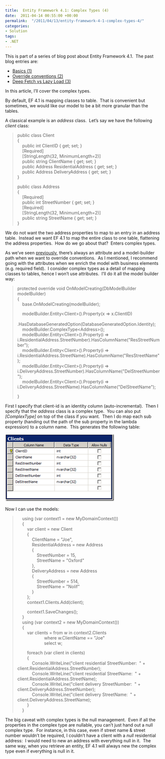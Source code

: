 ```yaml
---
title:  Entity Framework 4.1: Complex Types (4)
date:  2011-04-14 00:55:00 +00:00
permalink:  "/2011/04/13/entity-framework-4-1-complex-types-4/"
categories:
- Solution
tags:
- .NET
---
```

<p>This is part of a series of blog post about Entity Framework 4.1.&#160; The past blog entries are:</p>  <ul>   <li><a href="http://vincentlauzon.wordpress.com/2011/04/03/entity-framework-4-1-basics-1/">Basics (1)</a> </li>    <li><a href="http://vincentlauzon.wordpress.com/2011/04/06/entity-framework-4-1-override-conventions-2/">Override conventions (2)</a> </li>    <li><a href="http://vincentlauzon.wordpress.com/2011/04/11/entity-framework-4-1-deep-fetch-vs-lazy-load-3/">Deep Fetch vs Lazy Load (3)</a> </li> </ul>  <p>In this article, I’ll cover the complex types.</p>  <p>By default, EF 4.1 is mapping classes to table.&#160; That is convenient but sometimes, we would like our model to be a bit more granular than the tables.</p>  <p>A classical example is an <em>address</em> class.&#160; Let’s say we have the following <em>client</em> class:</p>  <blockquote>   <p>public class Client      <br />{       <br />&#160;&#160;&#160; public int ClientID { get; set; }       <br />&#160;&#160;&#160; [Required]       <br />&#160;&#160;&#160; [StringLength(32, MinimumLength=2)]       <br />&#160;&#160;&#160; public string ClientName { get; set; }       <br />&#160;&#160;&#160; public Address ResidentialAddress { get; set; }       <br />&#160;&#160;&#160; public Address DeliveryAddress { get; set; }       <br />} </p>    <p>public class Address      <br />{       <br />&#160;&#160;&#160; [Required]       <br />&#160;&#160;&#160; public int StreetNumber { get; set; }       <br />&#160;&#160;&#160; [Required]       <br />&#160;&#160;&#160; [StringLength(32, MinimumLength=2)]       <br />&#160;&#160;&#160; public string StreetName { get; set; }       <br />} </p> </blockquote>  <p>We do not want the two address properties to map to an entry in an address table.&#160; Instead we want EF 4.1 to map the entire class to one table, flattening the address properties.&#160; How do we go about that?&#160; Enters complex types.</p>  <p>As we’ve seen <a href="http://vincentlauzon.wordpress.com/2011/04/06/entity-framework-4-1-override-conventions-2/">previously</a>, there’s always an attribute and a model-builder path when we want to override conventions.&#160; As I mentioned, I recommend going with the attributes when we enrich the model with business elements (e.g. required field).&#160; I consider complex types as a detail of mapping classes to tables, hence I won’t use attributes.&#160; I’ll do it all the model builder way:</p>  <blockquote>   <p>protected override void OnModelCreating(DbModelBuilder modelBuilder)      <br />{       <br />&#160;&#160;&#160; base.OnModelCreating(modelBuilder); </p>    <p>&#160;&#160;&#160; modelBuilder.Entity&lt;Client&gt;().Property(x =&gt; x.ClientID)      <br />&#160;&#160;&#160;&#160;&#160;&#160;&#160; .HasDatabaseGeneratedOption(DatabaseGeneratedOption.Identity);       <br />&#160;&#160;&#160; modelBuilder.ComplexType&lt;Address&gt;();       <br />&#160;&#160;&#160; modelBuilder.Entity&lt;Client&gt;().Property(i =&gt; i.ResidentialAddress.StreetNumber).HasColumnName(&quot;ResStreetNumber&quot;);       <br />&#160;&#160;&#160; modelBuilder.Entity&lt;Client&gt;().Property(i =&gt; i.ResidentialAddress.StreetName).HasColumnName(&quot;ResStreetName&quot;);       <br />&#160;&#160;&#160; modelBuilder.Entity&lt;Client&gt;().Property(i =&gt; i.DeliveryAddress.StreetNumber).HasColumnName(&quot;DelStreetNumber&quot;);       <br />&#160;&#160;&#160; modelBuilder.Entity&lt;Client&gt;().Property(i =&gt; i.DeliveryAddress.StreetName).HasColumnName(&quot;DelStreetName&quot;); </p>    <p>} </p> </blockquote>  <p>First I specify that client-id is an identity column (auto-incremental).&#160; Then I specify that the <em>address</em> class is a complex type.&#160; You can also put <em>[ComplexType]</em> on top of the class if you want.&#160; Then I do map each sub property (handing out the path of the sub property in the lambda expression) to a column name.&#160; This generates the following table:</p>  <p><a href="assets/2011/4/entity-framework-4-1-complex-types-4/image.png"><img style="display:inline;border-width:0;" title="image" border="0" alt="image" src="assets/2011/4/entity-framework-4-1-complex-types-4/image_thumb.png" width="354" height="219" /></a> </p>  <p>Now I can use the models:</p>  <blockquote>   <p>&#160;&#160;&#160; using (var context1 = new MyDomainContext())      <br />&#160;&#160;&#160; {       <br />&#160;&#160;&#160;&#160;&#160;&#160;&#160; var client = new Client       <br />&#160;&#160;&#160;&#160;&#160;&#160;&#160; {       <br />&#160;&#160;&#160;&#160;&#160;&#160;&#160;&#160;&#160;&#160;&#160; ClientName = &quot;Joe&quot;,       <br />&#160;&#160;&#160;&#160;&#160;&#160;&#160;&#160;&#160;&#160;&#160; ResidentialAddress = new Address       <br />&#160;&#160;&#160;&#160;&#160;&#160;&#160;&#160;&#160;&#160;&#160; {       <br />&#160;&#160;&#160;&#160;&#160;&#160;&#160;&#160;&#160;&#160;&#160;&#160;&#160;&#160;&#160; StreetNumber = 15,       <br />&#160;&#160;&#160;&#160;&#160;&#160;&#160;&#160;&#160;&#160;&#160;&#160;&#160;&#160;&#160; StreetName = &quot;Oxford&quot;       <br />&#160;&#160;&#160;&#160;&#160;&#160;&#160;&#160;&#160;&#160;&#160; },       <br />&#160;&#160;&#160;&#160;&#160;&#160;&#160;&#160;&#160;&#160;&#160; DeliveryAddress = new Address       <br />&#160;&#160;&#160;&#160;&#160;&#160;&#160;&#160;&#160;&#160;&#160; {       <br />&#160;&#160;&#160;&#160;&#160;&#160;&#160;&#160;&#160;&#160;&#160;&#160;&#160;&#160;&#160; StreetNumber = 514,       <br />&#160;&#160;&#160;&#160;&#160;&#160;&#160;&#160;&#160;&#160;&#160;&#160;&#160;&#160;&#160; StreetName = &quot;Nolif&quot;       <br />&#160;&#160;&#160;&#160;&#160;&#160;&#160;&#160;&#160;&#160;&#160; }       <br />&#160;&#160;&#160;&#160;&#160;&#160;&#160; };       <br />&#160;&#160;&#160;&#160;&#160;&#160;&#160; context1.Clients.Add(client); </p>    <p>&#160;&#160;&#160;&#160;&#160;&#160;&#160; context1.SaveChanges();      <br />&#160;&#160;&#160; }       <br />&#160;&#160;&#160; using (var context2 = new MyDomainContext())       <br />&#160;&#160;&#160; {       <br />&#160;&#160;&#160;&#160;&#160;&#160;&#160; var clients = from w in context2.Clients       <br />&#160;&#160;&#160;&#160;&#160;&#160;&#160;&#160;&#160;&#160;&#160;&#160;&#160;&#160;&#160;&#160;&#160;&#160;&#160;&#160;&#160; where w.ClientName == &quot;Joe&quot;       <br />&#160;&#160;&#160;&#160;&#160;&#160;&#160;&#160;&#160;&#160;&#160;&#160;&#160;&#160;&#160;&#160;&#160;&#160;&#160;&#160;&#160; select w; </p>    <p>&#160;&#160;&#160;&#160;&#160;&#160;&#160; foreach (var client in clients)      <br />&#160;&#160;&#160;&#160;&#160;&#160;&#160; {       <br />&#160;&#160;&#160;&#160;&#160;&#160;&#160;&#160;&#160;&#160;&#160; Console.WriteLine(&quot;client residential StreetNumber:&#160; &quot; + client.ResidentialAddress.StreetNumber);       <br />&#160;&#160;&#160;&#160;&#160;&#160;&#160;&#160;&#160;&#160;&#160; Console.WriteLine(&quot;client residential StreetName:&#160; &quot; + client.ResidentialAddress.StreetName);       <br />&#160;&#160;&#160;&#160;&#160;&#160;&#160;&#160;&#160;&#160;&#160; Console.WriteLine(&quot;client delivery StreetNumber:&#160; &quot; + client.DeliveryAddress.StreetNumber);       <br />&#160;&#160;&#160;&#160;&#160;&#160;&#160;&#160;&#160;&#160;&#160; Console.WriteLine(&quot;client delivery StreetName:&#160; &quot; + client.DeliveryAddress.StreetName);       <br />&#160;&#160;&#160;&#160;&#160;&#160;&#160; }       <br />&#160;&#160;&#160; }       <br /></p> </blockquote>  <p>The big caveat with complex types is the null management.&#160; Even if all the properties in the complex type are nullable, you can’t just hand out a null complex type.&#160; For instance, in this case, even if street name &amp; street number wouldn’t be required, I couldn’t have a client with a <em>null</em> residential address:&#160; I would need to new an address with everything null in it.&#160; The same way, when you retrieve an entity, EF 4.1 will always new the complex type even if everything is null in it.</p>
